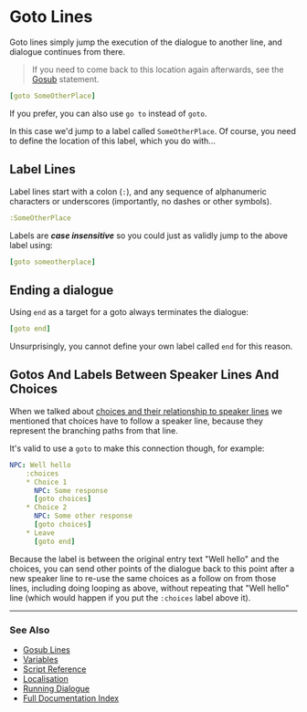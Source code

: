 # Goto Lines

Goto lines simply jump the execution of the dialogue to another
line, and dialogue continues from there.

> If you need to come back to this location again afterwards, see the [Gosub](GosubLines.md) statement.

```yaml
[goto SomeOtherPlace]
```

If you prefer, you can also use `go to` instead of `goto`. 

In this case we'd jump to a label called `SomeOtherPlace`. Of course, you need
to define the location of this label, which you do with...

## Label Lines

Label lines start with a colon (`:`), and any sequence of alphanumeric characters
or underscores (importantly, no dashes or other symbols).

```yaml
:SomeOtherPlace
```

Labels are ***case insensitive*** so you could just as validly jump to the above
label using:

```yaml
[goto someotherplace]
```

## Ending a dialogue

Using `end` as a target for a goto always terminates the dialogue:

```yaml
[goto end]
```

Unsurprisingly, you cannot define your own label called `end` for this reason.

## Gotos And Labels Between Speaker Lines And Choices

When we talked about [choices and their relationship to speaker lines](ChoiceLines.md#choices-and-speaker-lines)
we mentioned that choices have to follow a speaker line, because they represent
the branching paths from that line. 

It's valid to use a `goto` to make this connection though, for example:

```yaml
NPC: Well hello
    :choices
    * Choice 1
      NPC: Some response
      [goto choices]
    * Choice 2
      NPC: Some other response
      [goto choices]
    * Leave
      [goto end]
```

Because the label is between the original entry text "Well hello" and the choices, 
you can send other points of the dialogue back to this point after a new speaker
line to re-use the same choices as a follow on from those lines, including doing 
looping as above, without repeating that "Well hello" line (which would happen if
you put the `:choices` label above it).

---

### See Also

* [Gosub Lines](GosubLines.md)
* [Variables](Variables.md)
* [Script Reference](ScriptReference.md)
* [Localisation](Localisation.md)
* [Running Dialogue](RunningDialogue.md)
* [Full Documentation Index](../Index.md)
